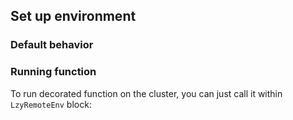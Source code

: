## Set up environment

### Default behavior



### Running function

To run decorated function on the cluster, you can just call it within `LzyRemoteEnv` block:





